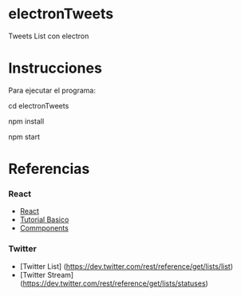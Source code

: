 # electronTweets
Tweets List con electron

# Instrucciones
Para ejecutar el programa:

cd electronTweets

npm install

npm start

# Referencias

### React
- [React](https://facebook.github.io/react/)
- [Tutorial Basico](https://facebook.github.io/react/docs/tutorial.html)
- [Commponents](http://facebook.github.io/react/docs/multiple-components.html#dynamic-children)

### Twitter
- [Twitter List] (https://dev.twitter.com/rest/reference/get/lists/list)
- [Twitter Stream] (https://dev.twitter.com/rest/reference/get/lists/statuses)

